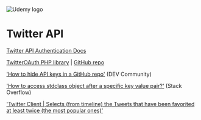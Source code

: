 ![Udemy logo](https://www.udemy.com/staticx/udemy/images/v6/logo-coral-light.svg)

# Twitter API

[Twitter API Authentication Docs](https://developer.twitter.com/en/docs/authentication/overview)

[TwitterOAuth PHP library](https://twitteroauth.com/) | [GitHub repo](https://github.com/abraham/twitteroauth)

['How to hide API keys in a GitHub repo'](https://dev.to/ptprashanttripathi/how-to-hide-api-key-in-github-repo-2ik9) (DEV Community)

['How to access stdclass object after a specific key value pair?'](https://stackoverflow.com/questions/5875785/how-to-access-stdclass-object-after-a-specific-key-value-pair) (Stack Overflow)

['Twitter Client | Selects (from timeline) the Tweets that have been favorited at least twice (the most popular ones)'](https://www.lcg.ufrj.br/cwdc/8-apis/doc/html/9_88_8php.html#details)

